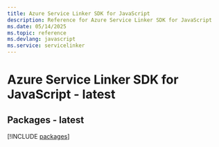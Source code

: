 ```yaml
---
title: Azure Service Linker SDK for JavaScript
description: Reference for Azure Service Linker SDK for JavaScript
ms.date: 05/14/2025
ms.topic: reference
ms.devlang: javascript
ms.service: servicelinker
---
```

# Azure Service Linker SDK for JavaScript - latest
## Packages - latest
[!INCLUDE [packages](service-linker-index.md)]